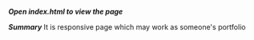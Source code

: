 ***Open index.html to view the page***

***Summary***
It is responsive page which may work as someone's portfolio